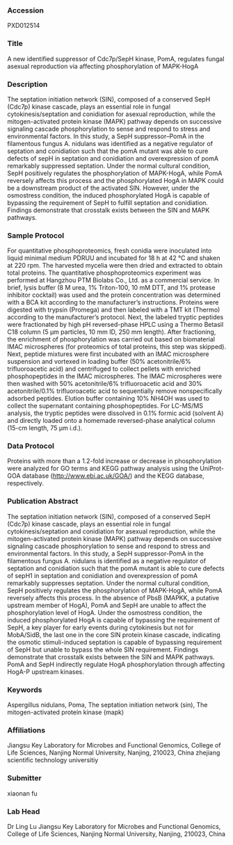 ### Accession
PXD012514

### Title
A new identified suppressor of Cdc7p/SepH kinase, PomA, regulates fungal asexual reproduction via affecting phosphorylation of MAPK-HogA

### Description
The septation initiation network (SIN), composed of a conserved SepH (Cdc7p) kinase cascade, plays an essential role in fungal cytokinesis/septation and conidiation for asexual reproduction, while the mitogen-activated protein kinase (MAPK) pathway depends on successive signaling cascade phosphorylation to sense and respond to stress and environmental factors. In this study, a SepH suppressor–PomA in the filamentous fungus A. nidulans was identified as a negative regulator of septation and conidiation such that the pomA mutant was able to cure defects of sepH in septation and conidiation and overexpression of pomA remarkably suppressed septation. Under the normal cultural condition, SepH positively regulates the phosphorylation of MAPK-HogA, while PomA reversely affects this process and the phosphorylated HogA in MAPK could be a downstream product of the activated SIN. However, under the osmostress condition, the induced phosphorylated HogA is capable of bypassing the requirement of SepH to fulfill septation and conidiation. Findings demonstrate that crosstalk exists between the SIN and MAPK pathways.

### Sample Protocol
For quantitative phosphoproteomics, fresh conidia were inoculated into liquid minimal medium PDRUU and incubated for 18 h at 42 °C and shaken at 220 rpm. The harvested mycelia were then dried and extracted to obtain total proteins. The quantitative phosphoproteomics experiment was performed at Hangzhou PTM Biolabs Co., Ltd. as a commercial service. In brief, lysis buffer (8 M urea, 1% Triton-100, 10 mM DTT, and 1% protease inhibitor cocktail) was used and the protein concentration was determined with a BCA kit according to the manufacturer’s instructions. Proteins were digested with trypsin (Promega) and then labeled with a TMT kit (Thermo) according to the manufacturer’s protocol. Next, the labeled tryptic peptides were fractionated by high pH reversed-phase HPLC using a Thermo Betasil C18 column (5 μm particles, 10 mm ID, 250 mm length). After fractioning, the enrichment of phosphorylation was carried out based on biomaterial IMAC microspheres (for proteomics of total proteins, this step was skipped). Next, peptide mixtures were first incubated with an IMAC microsphere suspension and vortexed in loading buffer (50% acetonitrile/6% trifluoroacetic acid) and centrifuged to collect pellets with enriched phosphopeptides in the IMAC microspheres. The IMAC microspheres were then washed with 50% acetonitrile/6% trifluoroacetic acid and 30% acetonitrile/0.1% trifluoroacetic acid to sequentially remove nonspecifically adsorbed peptides. Elution buffer containing 10% NH4OH was used to collect the supernatant containing phosphopeptides. For LC-MS/MS analysis, the tryptic peptides were dissolved in 0.1% formic acid (solvent A) and directly loaded onto a homemade reversed-phase analytical column (15-cm length, 75 μm i.d.).

### Data Protocol
Proteins with more than a 1.2-fold increase or decrease in phosphorylation were analyzed for GO terms and KEGG pathway analysis using the UniProt-GOA database (http://www.ebi.ac.uk/GOA/) and the KEGG database, respectively.

### Publication Abstract
The septation initiation network (SIN), composed of a conserved SepH (Cdc7p) kinase cascade, plays an essential role in fungal cytokinesis/septation and conidiation for asexual reproduction, while the mitogen-activated protein kinase (MAPK) pathway depends on successive signaling cascade phosphorylation to sense and respond to stress and environmental factors. In this study, a SepH suppressor-PomA in the filamentous fungus A. nidulans is identified as a negative regulator of septation and conidiation such that the pomA mutant is able to cure defects of sepH1 in septation and conidiation and overexpression of pomA remarkably suppresses septation. Under the normal cultural condition, SepH positively regulates the phosphorylation of MAPK-HogA, while PomA reversely affects this process. In the absence of PbsB (MAPKK, a putative upstream member of HogA), PomA and SepH are unable to affect the phosphorylation level of HogA. Under the osmostress condition, the induced phosphorylated HogA is capable of bypassing the requirement of SepH, a key player for early events during cytokinesis but not for MobA/SidB, the last one in the core SIN protein kinase cascade, indicating the osmotic stimuli-induced septation is capable of bypassing requirement of SepH but unable to bypass the whole SIN requirement. Findings demonstrate that crosstalk exists between the SIN and MAPK pathways. PomA and SepH indirectly regulate HogA phosphorylation through affecting HogA-P upstream kinases.

### Keywords
Aspergillus nidulans, Poma, The septation initiation network (sin), The mitogen-activated protein kinase (mapk)

### Affiliations
Jiangsu Key Laboratory for Microbes and Functional Genomics, College of Life Sciences, Nanjing Normal University, Nanjing, 210023, China
zhejiang scientific technology universitiy

### Submitter
xiaonan fu

### Lab Head
Dr Ling Lu
Jiangsu Key Laboratory for Microbes and Functional Genomics, College of Life Sciences, Nanjing Normal University, Nanjing, 210023, China


